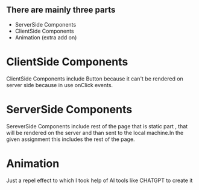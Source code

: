 
## There are mainly three parts 
- ServerSide Components
- ClientSide Components
- Animation (extra add on)


# ClientSide Components
ClientSide Components include Button because it can't be rendered on server side because in use onClick events.


# ServerSide Components
SereverSide Components include rest of the page that is static part , that will be rendered on the server and than sent to the local machine.In the given assignment this includes the rest of the page.

# Animation
Just a repel effect to which I took  help of AI tools like CHATGPT to create it


